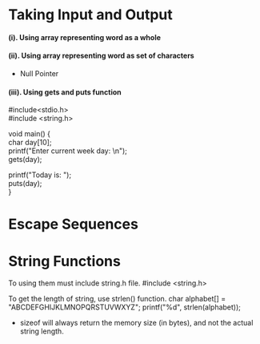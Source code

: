 # Taking Input and Output

#### (i). Using array representing word as a whole

#### (ii). Using array representing word as set of characters
* Null Pointer

#### (iii). Using gets and puts function

  #include<stdio.h>  
  #include <string.h>  
   
  void main()
  {    
  char day[10];    
  printf("Enter current week day: \n");    
  gets(day);
   
  printf("Today is: ");    
  puts(day);  
  }


# Escape Sequences


# String Functions

To using them must include string.h file.
  #include <string.h>

To get the length of string, use strlen() function.
  char alphabet[] = "ABCDEFGHIJKLMNOPQRSTUVWXYZ";
  printf("%d", strlen(alphabet));

- sizeof will always return the memory size (in bytes), and not the actual string length.

